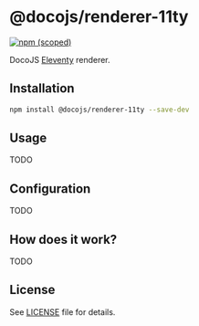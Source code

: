 # @docojs/renderer-11ty

[![npm (scoped)](https://img.shields.io/npm/v/@docojs/renderer-11ty.svg)](https://npmjs.com/package/@docojs/renderer-11ty)

DocoJS [Eleventy](https://www.11ty.dev/) renderer.

## Installation

```bash
npm install @docojs/renderer-11ty --save-dev
```

## Usage

TODO

## Configuration

TODO

## How does it work?

TODO

## License

See [LICENSE](./LICENSE) file for details.

